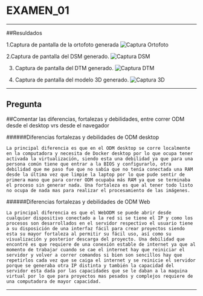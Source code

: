 # EXAMEN_01


----------------------------------
##Resuldados 

1.Captura de pantalla de la ortofoto generada
![Captura Ortofoto](https://cdn.discordapp.com/attachments/501881994469441543/813250376190918727/Captura_D3.png) 

2.Captura de pantalla del DSM generado.
![Captura DSM](https://cdn.discordapp.com/attachments/501881994469441543/813250398033805332/Captura_DSM.png)

3.	Captura de pantalla del DTM generado.
![Captura DTM](https://cdn.discordapp.com/attachments/501881994469441543/813250408436858902/Captura_DTM.png)

4.	Captura de pantalla del modelo 3D generado.
![Captura 3D](https://cdn.discordapp.com/attachments/501881994469441543/813250376190918727/Captura_D3.png)

----------------------------------

## Pregunta


##Comentar las diferencias, fortalezas y debilidades, entre correr ODM desde el desktop vrs desde el navegador


######Diferencias fortalezas y debilidades de ODM desktop

	La principal diferencia es que en el ODM desktop se corre localmente en la computadora y necesita de Docker desktop por lo que ocupa tener activada la virtualización, siendo esta una debilidad ya que para una persona común tiene que entrar a la BIOS y configurarlo, otra debilidad que me paso fue que no sabía que no tenía conectada una RAM desde la última vez que limpie la laptop por lo que pude sentir de primera mano que para correr ODM ocupaba más RAM ya que se terminaba el proceso sin generar nada. Una fortaleza es que al tener todo listo no ocupa de nada mas para realizar el procesamiento de las imágenes.

######Diferencias fortalezas y debilidades de ODM Web

	La principal diferencia es que el WebODM se puede abrir desde cualquier dispositivo conectado a la red si se tiene el IP y como los procesos son desarrollados en el servidor respectivo el usuario tiene a su disposición de una interfaz fácil para crear proyectos siendo esta su mayor fortaleza al permitir su fácil uso, así como su visualización y posterior descarga del proyecto. Una debilidad que encontré es que requiere de una conexión estable de internet ya que al momento de trabajar cuando se cae el internet hay que reiniciar el servidor y volver a correr comandos si bien son sencillos hay que repetirlos cada vez que se caiga el internet y se reinicie el servidor porque se generaba otra IP distinta y también la capacidad del servidor esta dada por las capacidades que se le daban a la maquina virtual por lo que para proyectos mas pesados y complejos requiere de una computadora de mayor capacidad.

---------------------------------
